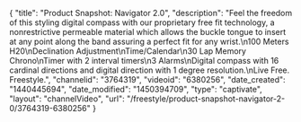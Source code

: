 {
    "title": "Product Snapshot: Navigator 2.0",
    "description": "Feel the freedom of this styling digital compass with our proprietary free fit technology, a nonrestrictive permeable material which allows the buckle tongue to insert at any point along the band assuring a perfect fit for any wrist.\n100 Meters H20\nDeclination Adjustment\nTime\/Calendar\n30 Lap Memory Chrono\nTimer with 2 interval timers\n3 Alarms\nDigital compass with 16 cardinal directions and digital direction with 1 degree resolution.\nLive Free. Freestyle.",
    "channelid": "3764319",
    "videoid": "6380256",
    "date_created": "1440445694",
    "date_modified": "1450394709",
    "type": "captivate",
    "layout": "channelVideo",
    "url": "\/freestyle\/product-snapshot-navigator-2-0\/3764319-6380256"
}